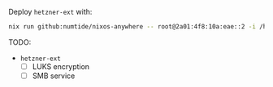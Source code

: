 Deploy `hetzner-ext` with:

```bash
nix run github:numtide/nixos-anywhere -- root@2a01:4f8:10a:eae::2 -i /home/connorbaker/.ssh/id_ed25519 --flake .#hetzner-ext
```

TODO:

- `hetzner-ext`
  - [ ] LUKS encryption
  - [ ] SMB service
